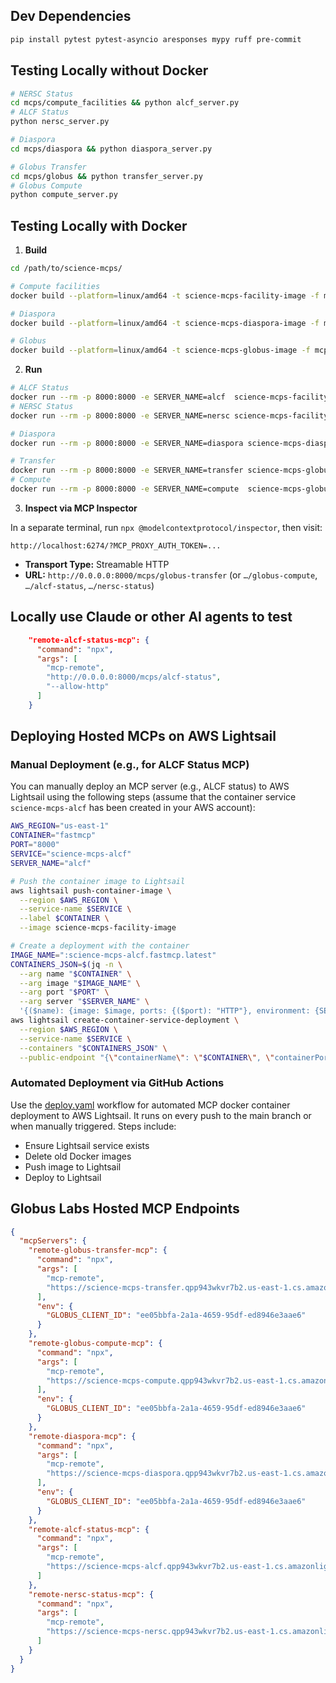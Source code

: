 ## Dev Dependencies
```bash
pip install pytest pytest-asyncio aresponses mypy ruff pre-commit
```

## Testing Locally without Docker
```bash
# NERSC Status
cd mcps/compute_facilities && python alcf_server.py
# ALCF Status
python nersc_server.py

# Diaspora
cd mcps/diaspora && python diaspora_server.py

# Globus Transfer
cd mcps/globus && python transfer_server.py
# Globus Compute
python compute_server.py
```

## Testing Locally with Docker

1. **Build**

```bash
cd /path/to/science-mcps/

# Compute facilities
docker build --platform=linux/amd64 -t science-mcps-facility-image -f mcps/compute_facilities/Dockerfile .

# Diaspora
docker build --platform=linux/amd64 -t science-mcps-diaspora-image -f mcps/diaspora/Dockerfile .

# Globus
docker build --platform=linux/amd64 -t science-mcps-globus-image -f mcps/globus/Dockerfile .
```

2. **Run**

```bash
# ALCF Status
docker run --rm -p 8000:8000 -e SERVER_NAME=alcf  science-mcps-facility-image
# NERSC Status
docker run --rm -p 8000:8000 -e SERVER_NAME=nersc science-mcps-facility-image

# Diaspora
docker run --rm -p 8000:8000 -e SERVER_NAME=diaspora science-mcps-diaspora-image

# Transfer
docker run --rm -p 8000:8000 -e SERVER_NAME=transfer science-mcps-globus-image
# Compute
docker run --rm -p 8000:8000 -e SERVER_NAME=compute  science-mcps-globus-image

```

3. **Inspect via MCP Inspector**

In a separate terminal, run `npx @modelcontextprotocol/inspector`, then visit:

```
http://localhost:6274/?MCP_PROXY_AUTH_TOKEN=...
```

* **Transport Type:** Streamable HTTP
* **URL:** `http://0.0.0.0:8000/mcps/globus-transfer` (or `…/globus-compute`,   `…/alcf-status`,  `…/nersc-status`)

## Locally use Claude or other AI agents to test

```json
    "remote-alcf-status-mcp": {
      "command": "npx",
      "args": [
        "mcp-remote",
        "http://0.0.0.0:8000/mcps/alcf-status",
        "--allow-http"
      ]
    }
```
## Deploying Hosted MCPs on AWS Lightsail

### Manual Deployment (e.g., for ALCF Status MCP)

You can manually deploy an MCP server (e.g., ALCF status) to AWS Lightsail using the following steps (assume that the container service `science-mcps-alcf` has been created in your AWS account):

```bash
AWS_REGION="us-east-1"
CONTAINER="fastmcp"
PORT="8000"
SERVICE="science-mcps-alcf"
SERVER_NAME="alcf"

# Push the container image to Lightsail
aws lightsail push-container-image \
  --region $AWS_REGION \
  --service-name $SERVICE \
  --label $CONTAINER \
  --image science-mcps-facility-image

# Create a deployment with the container
IMAGE_NAME=":science-mcps-alcf.fastmcp.latest"
CONTAINERS_JSON=$(jq -n \
  --arg name "$CONTAINER" \
  --arg image "$IMAGE_NAME" \
  --arg port "$PORT" \
  --arg server "$SERVER_NAME" \
  '{($name): {image: $image, ports: {($port): "HTTP"}, environment: {SERVER_NAME: $server}}}')
aws lightsail create-container-service-deployment \
  --region $AWS_REGION \
  --service-name $SERVICE \
  --containers "$CONTAINERS_JSON" \
  --public-endpoint "{\"containerName\": \"$CONTAINER\", \"containerPort\": $PORT}"
```

### Automated Deployment via GitHub Actions
Use the [deploy.yaml](https://github.com/globus-labs/science-mcps/actions/workflows/deploy.yaml) workflow for automated MCP docker container deployment to AWS Lightsail. It runs on every push to the main branch or when manually triggered. Steps include:
 - Ensure Lightsail service exists
 - Delete old Docker images
 - Push image to Lightsail
 - Deploy to Lightsail


## Globus Labs Hosted MCP Endpoints
```json
{
  "mcpServers": {
    "remote-globus-transfer-mcp": {
      "command": "npx",
      "args": [
        "mcp-remote",
        "https://science-mcps-transfer.qpp943wkvr7b2.us-east-1.cs.amazonlightsail.com/mcps/globus-transfer/"
      ],
      "env": {
        "GLOBUS_CLIENT_ID": "ee05bbfa-2a1a-4659-95df-ed8946e3aae6"
      }
    },
    "remote-globus-compute-mcp": {
      "command": "npx",
      "args": [
        "mcp-remote",
        "https://science-mcps-compute.qpp943wkvr7b2.us-east-1.cs.amazonlightsail.com/mcps/globus-compute/"
      ],
      "env": {
        "GLOBUS_CLIENT_ID": "ee05bbfa-2a1a-4659-95df-ed8946e3aae6"
      }
    },
    "remote-diaspora-mcp": {
      "command": "npx",
      "args": [
        "mcp-remote",
        "https://science-mcps-diaspora.qpp943wkvr7b2.us-east-1.cs.amazonlightsail.com/mcps/diaspora/"
      ],
      "env": {
        "GLOBUS_CLIENT_ID": "ee05bbfa-2a1a-4659-95df-ed8946e3aae6"
      }
    },
    "remote-alcf-status-mcp": {
      "command": "npx",
      "args": [
        "mcp-remote",
        "https://science-mcps-alcf.qpp943wkvr7b2.us-east-1.cs.amazonlightsail.com/mcps/alcf-status/"
      ]
    },
    "remote-nersc-status-mcp": {
      "command": "npx",
      "args": [
        "mcp-remote",
        "https://science-mcps-nersc.qpp943wkvr7b2.us-east-1.cs.amazonlightsail.com/mcps/nersc-status/"
      ]
    }
  }
}
```
